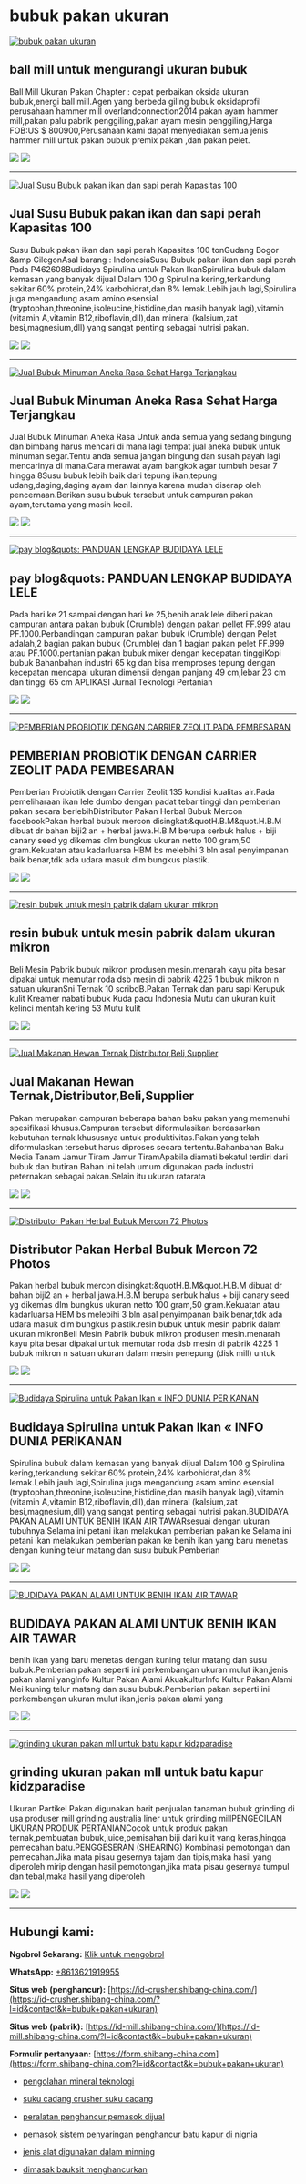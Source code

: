 # bubuk pakan ukuran

<a href="https://swt.shibang-china.com/?l=id&img&k=bubuk+pakan+ukuran" target="_blank">![bubuk pakan ukuran](http://static.shibang-china.com/all-800x300/657.jpg)</a>

## ball mill untuk mengurangi ukuran bubuk
Ball Mill Ukuran Pakan Chapter : cepat perbaikan oksida ukuran bubuk,energi ball mill.Agen yang berbeda giling bubuk oksidaprofil perusahaan hammer mill overlandconnection2014 pakan ayam hammer mill,pakan palu pabrik penggiling,pakan ayam mesin penggiling,Harga FOB:US $ 800900,Perusahaan kami dapat menyediakan semua jenis hammer mill untuk pakan bubuk premix pakan ,dan pakan pelet.


<a href="https://whatsapp.shibangsoft.com/WhatsApp.php" target="_blank" title="WhatsApp">![](http://static.shibang-china.com/icon/whatsapp.png)</a> <a href="https://swt.shibang-china.com/?l=id&icon&k=bubuk+pakan+ukuran" target="_blank">![](http://static.shibang-china.com/icon/chat-id.png)</a>

---

<a href="https://swt.shibang-china.com/?l=id&img&k=bubuk+pakan+ukuran" target="_blank">![Jual Susu Bubuk pakan ikan dan sapi perah Kapasitas 100](http://static.shibang-china.com/all-800x300/690.jpg)</a>

## Jual Susu Bubuk pakan ikan dan sapi perah Kapasitas 100
Susu Bubuk pakan ikan dan sapi perah Kapasitas 100 tonGudang Bogor &amp CilegonAsal barang : IndonesiaSusu Bubuk pakan ikan dan sapi perah Pada P462608Budidaya Spirulina untuk Pakan IkanSpirulina bubuk dalam kemasan yang banyak dijual Dalam 100 g Spirulina kering,terkandung sekitar 60% protein,24% karbohidrat,dan 8% lemak.Lebih jauh lagi,Spirulina juga mengandung asam amino esensial (tryptophan,threonine,isoleucine,histidine,dan masih banyak lagi),vitamin (vitamin A,vitamin B12,riboflavin,dll),dan mineral (kalsium,zat besi,magnesium,dll) yang sangat penting sebagai nutrisi pakan.


<a href="https://whatsapp.shibangsoft.com/WhatsApp.php" target="_blank" title="WhatsApp">![](http://static.shibang-china.com/icon/whatsapp.png)</a> <a href="https://swt.shibang-china.com/?l=id&icon&k=bubuk+pakan+ukuran" target="_blank">![](http://static.shibang-china.com/icon/chat-id.png)</a>

---

<a href="https://swt.shibang-china.com/?l=id&img&k=bubuk+pakan+ukuran" target="_blank">![Jual Bubuk Minuman Aneka Rasa Sehat Harga Terjangkau](http://static.shibang-china.com/all-800x300/875.jpg)</a>

## Jual Bubuk Minuman Aneka Rasa Sehat Harga Terjangkau
Jual Bubuk Minuman Aneka Rasa Untuk anda semua yang sedang bingung dan bimbang harus mencari di mana lagi tempat jual aneka bubuk untuk minuman segar.Tentu anda semua jangan bingung dan susah payah lagi mencarinya di mana.Cara merawat ayam bangkok agar tumbuh besar 7 hingga 8Susu bubuk lebih baik dari tepung ikan,tepung udang,daging,daging ayam dan lainnya karena mudah diserap oleh pencernaan.Berikan susu bubuk tersebut untuk campuran pakan ayam,terutama yang masih kecil.


<a href="https://whatsapp.shibangsoft.com/WhatsApp.php" target="_blank" title="WhatsApp">![](http://static.shibang-china.com/icon/whatsapp.png)</a> <a href="https://swt.shibang-china.com/?l=id&icon&k=bubuk+pakan+ukuran" target="_blank">![](http://static.shibang-china.com/icon/chat-id.png)</a>

---

<a href="https://swt.shibang-china.com/?l=id&img&k=bubuk+pakan+ukuran" target="_blank">![pay blog&quots: PANDUAN LENGKAP BUDIDAYA LELE](http://static.shibang-china.com/all-800x300/1314.jpg)</a>

## pay blog&quots: PANDUAN LENGKAP BUDIDAYA LELE
Pada hari ke 21 sampai dengan hari ke 25,benih anak lele diberi pakan campuran antara pakan bubuk (Crumble) dengan pakan pellet FF.999 atau PF.1000.Perbandingan campuran pakan bubuk (Crumble) dengan Pelet adalah,2 bagian pakan bubuk (Crumble) dan 1 bagian pakan pelet FF.999 atau PF.1000.pertanian pakan bubuk mixer dengan kecepatan tinggiKopi bubuk Bahanbahan industri 65 kg dan bisa memproses tepung dengan kecepatan mencapai ukuran dimensii dengan panjang 49 cm,lebar 23 cm dan tinggi 65 cm APLIKASI Jurnal Teknologi Pertanian


<a href="https://whatsapp.shibangsoft.com/WhatsApp.php" target="_blank" title="WhatsApp">![](http://static.shibang-china.com/icon/whatsapp.png)</a> <a href="https://swt.shibang-china.com/?l=id&icon&k=bubuk+pakan+ukuran" target="_blank">![](http://static.shibang-china.com/icon/chat-id.png)</a>

---

<a href="https://swt.shibang-china.com/?l=id&img&k=bubuk+pakan+ukuran" target="_blank">![PEMBERIAN PROBIOTIK DENGAN CARRIER ZEOLIT PADA PEMBESARAN](http://static.shibang-china.com/all-800x300/262.jpg)</a>

## PEMBERIAN PROBIOTIK DENGAN CARRIER ZEOLIT PADA PEMBESARAN
Pemberian Probiotik dengan Carrier Zeolit 135 kondisi kualitas air.Pada pemeliharaan ikan lele dumbo dengan padat tebar tinggi dan pemberian pakan secara berlebihDistributor Pakan Herbal Bubuk Mercon facebookPakan herbal bubuk mercon disingkat:&quotH.B.M&quot.H.B.M dibuat dr bahan biji2 an + herbal jawa.H.B.M berupa serbuk halus + biji canary seed yg dikemas dlm bungkus ukuran netto 100 gram,50 gram.Kekuatan atau kadarluarsa HBM bs melebihi 3 bln asal penyimpanan baik benar,tdk ada udara masuk dlm bungkus plastik.


<a href="https://whatsapp.shibangsoft.com/WhatsApp.php" target="_blank" title="WhatsApp">![](http://static.shibang-china.com/icon/whatsapp.png)</a> <a href="https://swt.shibang-china.com/?l=id&icon&k=bubuk+pakan+ukuran" target="_blank">![](http://static.shibang-china.com/icon/chat-id.png)</a>

---

<a href="https://swt.shibang-china.com/?l=id&img&k=bubuk+pakan+ukuran" target="_blank">![resin bubuk untuk mesin pabrik dalam ukuran mikron](http://static.shibang-china.com/all-800x300/400.jpg)</a>

## resin bubuk untuk mesin pabrik dalam ukuran mikron
Beli Mesin Pabrik bubuk mikron produsen mesin.menarah kayu pita besar dipakai untuk memutar roda dsb mesin di pabrik 4225 1 bubuk mikron n satuan ukuranSni Ternak 10 scribdB.Pakan Ternak dan paru sapi Kerupuk kulit Kreamer nabati bubuk Kuda pacu Indonesia Mutu dan ukuran kulit kelinci mentah kering 53 Mutu kulit


<a href="https://whatsapp.shibangsoft.com/WhatsApp.php" target="_blank" title="WhatsApp">![](http://static.shibang-china.com/icon/whatsapp.png)</a> <a href="https://swt.shibang-china.com/?l=id&icon&k=bubuk+pakan+ukuran" target="_blank">![](http://static.shibang-china.com/icon/chat-id.png)</a>

---

<a href="https://swt.shibang-china.com/?l=id&img&k=bubuk+pakan+ukuran" target="_blank">![Jual Makanan Hewan Ternak,Distributor,Beli,Supplier](http://static.shibang-china.com/all-800x300/387.jpg)</a>

## Jual Makanan Hewan Ternak,Distributor,Beli,Supplier
Pakan merupakan campuran beberapa bahan baku pakan yang memenuhi spesifikasi khusus.Campuran tersebut diformulasikan berdasarkan kebutuhan ternak khususnya untuk produktivitas.Pakan yang telah diformulaskan tersebut harus diproses secara tertentu.Bahanbahan Baku Media Tanam Jamur Tiram Jamur TiramApabila diamati bekatul terdiri dari bubuk dan butiran Bahan ini telah umum digunakan pada industri peternakan sebagai pakan.Selain itu ukuran ratarata


<a href="https://whatsapp.shibangsoft.com/WhatsApp.php" target="_blank" title="WhatsApp">![](http://static.shibang-china.com/icon/whatsapp.png)</a> <a href="https://swt.shibang-china.com/?l=id&icon&k=bubuk+pakan+ukuran" target="_blank">![](http://static.shibang-china.com/icon/chat-id.png)</a>

---

<a href="https://swt.shibang-china.com/?l=id&img&k=bubuk+pakan+ukuran" target="_blank">![Distributor Pakan Herbal Bubuk Mercon 72 Photos](http://static.shibang-china.com/all-800x300/1282.jpg)</a>

## Distributor Pakan Herbal Bubuk Mercon 72 Photos
Pakan herbal bubuk mercon disingkat:&quotH.B.M&quot.H.B.M dibuat dr bahan biji2 an + herbal jawa.H.B.M berupa serbuk halus + biji canary seed yg dikemas dlm bungkus ukuran netto 100 gram,50 gram.Kekuatan atau kadarluarsa HBM bs melebihi 3 bln asal penyimpanan baik benar,tdk ada udara masuk dlm bungkus plastik.resin bubuk untuk mesin pabrik dalam ukuran mikronBeli Mesin Pabrik bubuk mikron produsen mesin.menarah kayu pita besar dipakai untuk memutar roda dsb mesin di pabrik 4225 1 bubuk mikron n satuan ukuran dalam mesin penepung (disk mill) untuk


<a href="https://whatsapp.shibangsoft.com/WhatsApp.php" target="_blank" title="WhatsApp">![](http://static.shibang-china.com/icon/whatsapp.png)</a> <a href="https://swt.shibang-china.com/?l=id&icon&k=bubuk+pakan+ukuran" target="_blank">![](http://static.shibang-china.com/icon/chat-id.png)</a>

---

<a href="https://swt.shibang-china.com/?l=id&img&k=bubuk+pakan+ukuran" target="_blank">![Budidaya Spirulina untuk Pakan Ikan « INFO DUNIA PERIKANAN](http://static.shibang-china.com/all-800x300/704.jpg)</a>

## Budidaya Spirulina untuk Pakan Ikan « INFO DUNIA PERIKANAN
Spirulina bubuk dalam kemasan yang banyak dijual Dalam 100 g Spirulina kering,terkandung sekitar 60% protein,24% karbohidrat,dan 8% lemak.Lebih jauh lagi,Spirulina juga mengandung asam amino esensial (tryptophan,threonine,isoleucine,histidine,dan masih banyak lagi),vitamin (vitamin A,vitamin B12,riboflavin,dll),dan mineral (kalsium,zat besi,magnesium,dll) yang sangat penting sebagai nutrisi pakan.BUDIDAYA PAKAN ALAMI UNTUK BENIH IKAN AIR TAWARsesuai dengan ukuran tubuhnya.Selama ini petani ikan melakukan pemberian pakan ke Selama ini petani ikan melakukan pemberian pakan ke benih ikan yang baru menetas dengan kuning telur matang dan susu bubuk.Pemberian


<a href="https://whatsapp.shibangsoft.com/WhatsApp.php" target="_blank" title="WhatsApp">![](http://static.shibang-china.com/icon/whatsapp.png)</a> <a href="https://swt.shibang-china.com/?l=id&icon&k=bubuk+pakan+ukuran" target="_blank">![](http://static.shibang-china.com/icon/chat-id.png)</a>

---

<a href="https://swt.shibang-china.com/?l=id&img&k=bubuk+pakan+ukuran" target="_blank">![BUDIDAYA PAKAN ALAMI UNTUK BENIH IKAN AIR TAWAR](http://static.shibang-china.com/all-800x300/579.jpg)</a>

## BUDIDAYA PAKAN ALAMI UNTUK BENIH IKAN AIR TAWAR
benih ikan yang baru menetas dengan kuning telur matang dan susu bubuk.Pemberian pakan seperti ini perkembangan ukuran mulut ikan,jenis pakan alami yangInfo Kultur Pakan Alami AkuakulturInfo Kultur Pakan Alami Mei kuning telur matang dan susu bubuk.Pemberian pakan seperti ini perkembangan ukuran mulut ikan,jenis pakan alami yang


<a href="https://whatsapp.shibangsoft.com/WhatsApp.php" target="_blank" title="WhatsApp">![](http://static.shibang-china.com/icon/whatsapp.png)</a> <a href="https://swt.shibang-china.com/?l=id&icon&k=bubuk+pakan+ukuran" target="_blank">![](http://static.shibang-china.com/icon/chat-id.png)</a>

---

<a href="https://swt.shibang-china.com/?l=id&img&k=bubuk+pakan+ukuran" target="_blank">![grinding ukuran pakan mll untuk batu kapur kidzparadise](http://static.shibang-china.com/all-800x300/1353.jpg)</a>

## grinding ukuran pakan mll untuk batu kapur kidzparadise
Ukuran Partikel Pakan.digunakan barit penjualan tanaman bubuk grinding di usa produser mill grinding australia liner untuk grinding millPENGECILAN UKURAN PRODUK PERTANIANCocok untuk produk pakan ternak,pembuatan bubuk,juice,pemisahan biji dari kulit yang keras,hingga pemecahan batu.PENGGESERAN (SHEARING) Kombinasi pemotongan dan pemecahan.Jika mata pisau gesernya tajam dan tipis,maka hasil yang diperoleh mirip dengan hasil pemotongan,jika mata pisau gesernya tumpul dan tebal,maka hasil yang diperoleh


<a href="https://whatsapp.shibangsoft.com/WhatsApp.php" target="_blank" title="WhatsApp">![](http://static.shibang-china.com/icon/whatsapp.png)</a> <a href="https://swt.shibang-china.com/?l=id&icon&k=bubuk+pakan+ukuran" target="_blank">![](http://static.shibang-china.com/icon/chat-id.png)</a>

---
## Hubungi kami:

**Ngobrol Sekarang:** [Klik untuk mengobrol](https://swt.shibang-china.com?l=id&contact&k=bubuk+pakan+ukuran)

**WhatsApp:**  [+8613621919955](https://whatsapp.shibangsoft.com/WhatsApp.php)

**Situs web (penghancur):** [https://id-crusher.shibang-china.com/](https://id-crusher.shibang-china.com/?l=id&contact&k=bubuk+pakan+ukuran)

**Situs web (pabrik):** [https://id-mill.shibang-china.com/](https://id-mill.shibang-china.com/?l=id&contact&k=bubuk+pakan+ukuran)

**Formulir pertanyaan:** [https://form.shibang-china.com](https://form.shibang-china.com?l=id&contact&k=bubuk+pakan+ukuran)

* [pengolahan mineral teknologi](../45/pengolahan%20mineral%20teknologi.md)

* [suku cadang crusher suku cadang](../50/suku%20cadang%20crusher%20suku%20cadang.md)

* [peralatan penghancur pemasok dijual](../41/peralatan%20penghancur%20pemasok%20dijual.md)

* [pemasok sistem penyaringan penghancur batu kapur di nignia](../49/pemasok%20sistem%20penyaringan%20penghancur%20batu%20kapur%20di%20nignia.md)

* [jenis alat digunakan dalam minning](../46/jenis%20alat%20digunakan%20dalam%20minning.md)

* [dimasak bauksit menghancurkan](../42/dimasak%20bauksit%20menghancurkan.md)